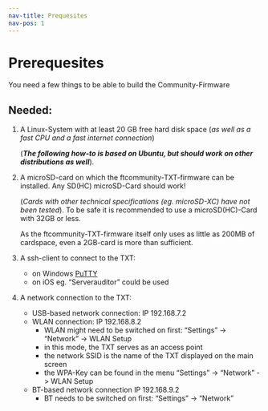 ```yaml
---
nav-title: Prequesites
nav-pos: 1
---
```


# Prerequesites

You need a few things to be able to build the Community-Firmware

## Needed:
1.  A Linux-System with at least 20 GB free hard disk space (*as well as a fast CPU and a fast internet connection*)

    (***The following how-to is based on Ubuntu, but should work on other distributions as well***).

2. A microSD-card on which the ftcommunity-TXT-firmware can be installed. Any SD(HC) microSD-Card should work! 

	(*Cards with other technical specifications (eg. microSD-XC) have not been tested*). 
	To  be safe it is recommended to use a microSD(HC)-Card with 32GB or less.

    As the ftcommunity-TXT-firmware itself only uses as little as 200MB of cardspace, even a 2GB-card is more than sufficient.

3. A ssh-client to connect to the TXT:
	-  on Windows [PuTTY](http://www.chiark.greenend.org.uk/~sgtatham/putty/download.htm)
	-  on iOS eg. “Serverauditor” could be used
4. A network connection to the TXT:
    * USB-based network connection: IP 192.168.7.2
    * WLAN connection: IP 192.168.8.2
        * WLAN might need to be switched on first: “Settings” -> “Network” -> WLAN Setup
        * in this mode, the TXT serves as an access point
        * the network SSID is the name of the TXT displayed on the main screen
        * the WPA-Key can be found in the menu “Settings” -> “Network” -> WLAN Setup
    * BT-based network connection IP 192.168.9.2
        * BT needs to be switched on first: “Settings” -> “Network”
